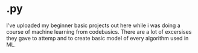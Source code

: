 # .py 
I've uploaded my beginner basic projects out here while i was doing a course of machine learning from codebasics.
There are a lot of excersises they gave to attemp and to create basic model of every algorithm used in ML.
